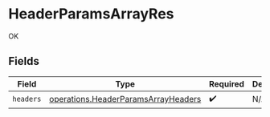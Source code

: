 # HeaderParamsArrayRes

OK


## Fields

| Field                                                                                             | Type                                                                                              | Required                                                                                          | Description                                                                                       |
| ------------------------------------------------------------------------------------------------- | ------------------------------------------------------------------------------------------------- | ------------------------------------------------------------------------------------------------- | ------------------------------------------------------------------------------------------------- |
| `headers`                                                                                         | [operations.HeaderParamsArrayHeaders](../../../sdk/models/operations/headerparamsarrayheaders.md) | :heavy_check_mark:                                                                                | N/A                                                                                               |